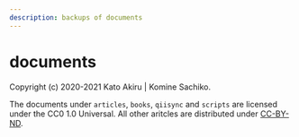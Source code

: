 ```yaml
---
description: backups of documents
---
```


# documents

Copyright \(c\) 2020-2021 Kato Akiru | Komine Sachiko.

The documents under `articles`, `books`, `qiisync` and `scripts` are licensed under the CC0 1.0 Universal.
All other aritcles are distributed under [CC-BY-ND](https://creativecommons.org/licenses/by-nd/4.0/deed.ja).
